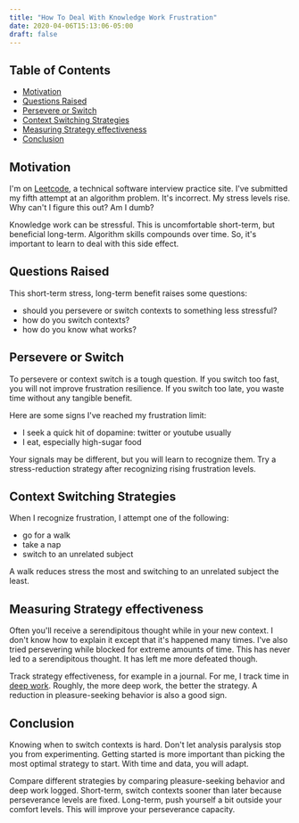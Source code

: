 ```yaml
---
title: "How To Deal With Knowledge Work Frustration"
date: 2020-04-06T15:13:06-05:00
draft: false
---
```


## Table of Contents
- <a href="#motivation">Motivation</a>
- <a href="#questions-raised">Questions Raised</a>
- <a href="#persevere-or-switch">Persevere or Switch</a>
- <a href="#context-switching-strategies">Context Switching Strategies</a>
- <a href="#measuring-strategy-effectiveness">Measuring Strategy effectiveness</a>
- <a href="#conclusion">Conclusion</a>

## Motivation
I'm on [Leetcode][0], a technical software interview practice site. I've submitted my fifth attempt at an algorithm problem. It's incorrect. My stress levels rise. Why can't I figure this out? Am I dumb?

Knowledge work can be stressful. This is uncomfortable short-term, but beneficial long-term. Algorithm skills compounds over time. So, it's important to learn to deal with this side effect.

## Questions Raised
This short-term stress, long-term benefit raises some questions:
- should you persevere or switch contexts to something less stressful?
- how do you switch contexts?
- how do you know what works?

## Persevere or Switch
To persevere or context switch is a tough question. If you switch too fast, you will not improve frustration resilience. If you switch too late, you waste time without any tangible benefit.

Here are some signs I've reached my frustration limit:
- I seek a quick hit of dopamine: twitter or youtube usually
- I eat, especially high-sugar food

Your signals may be different, but you will learn to recognize them. Try a stress-reduction strategy after recognizing rising frustration levels.

## Context Switching Strategies
When I recognize frustration, I attempt one of the following:
- go for a walk
- take a nap
- switch to an unrelated subject

A walk reduces stress the most and switching to an unrelated subject the least.

## Measuring Strategy effectiveness
Often you'll receive a serendipitous thought while in your new context. I don't know how to explain it except that it's happened many times. I've also tried persevering while blocked for extreme amounts of time. This has never led to a serendipitous thought. It has left me more defeated though.

Track strategy effectiveness, for example in a journal. For me, I track time in [deep work][1]. Roughly, the more deep work, the better the strategy. A reduction in pleasure-seeking behavior is also a good sign.


## Conclusion
Knowing when to switch contexts is hard. Don't let analysis paralysis stop you from experimenting. Getting started is more important than picking the most optimal strategy to start. With time and data, you will adapt.

Compare different strategies by comparing pleasure-seeking behavior and deep work logged. Short-term, switch contexts sooner than later because perseverance levels are fixed. Long-term, push yourself a bit outside your comfort levels. This will improve your perseverance capacity.

[0]: https://leetcode.com/
[1]: https://www.calnewport.com/books/deep-work/
